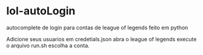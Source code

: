 # lol-autoLogin
autocomplete de login para contas de league of legends feito em python

Adicione seus usuarios em credetials.json
abra o league of legends
execute o arquivo run.sh
escolha a conta.
